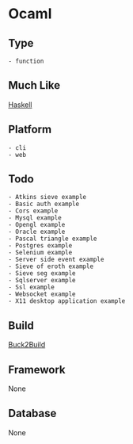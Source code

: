 # Ocaml

## Type
	- function
## Much Like
[Haskell](HASKELL.md)
## Platform
	- cli
	- web
## Todo
	- Atkins sieve example
	- Basic auth example
	- Cors example
	- Mysql example
	- Opengl example
	- Oracle example
	- Pascal triangle example
	- Postgres example
	- Selenium example
	- Server side event example
	- Sieve of eroth example
	- Sieve seg example
	- Sqlserver example
	- Ssl example
	- Websocket example
	- X11 desktop application example
## Build
[Buck2Build](https://github.com/bearddan2000?tab=repositories&q=ocaml+buck2build&type=&language=&sort=)
## Framework
None
## Database
None